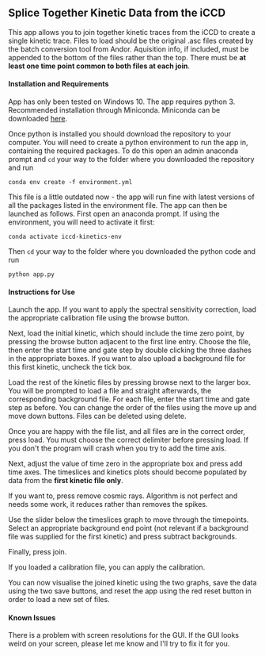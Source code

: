 ## Splice Together Kinetic Data from the iCCD

This app allows you to join together kinetic traces from the iCCD to create a single kinetic trace. Files to load should be the original .asc files created by the batch conversion tool from Andor. Aquisition info, if included, must be appended to the bottom of the files rather than the top. There must be __at least one time point common to both files at each join__.

#### Installation and Requirements

App has only been tested on Windows 10. The app requires python 3. Recommended installation through Miniconda. Miniconda can be downloaded [here](https://conda.io/miniconda.html).

Once python is installed you should download the repository to your computer. You will need to create a python environment to run the app in, containing the required packages. To do this open an admin anaconda prompt and `cd` your way to the folder where you downloaded the repository and run
```
conda env create -f environment.yml
```
This file is a little outdated now - the app will run fine with latest versions of all the packages listed in the environment file. The app can then be launched as follows. First open an anaconda prompt. If using the environment, you will need to activate it first:
```
conda activate iccd-kinetics-env
```
Then `cd` your way to the folder where you downloaded the python code and run
```
python app.py
```

#### Instructions for Use

Launch the app. If you want to apply the spectral sensitivity correction, load the appropriate calibration file using the browse button.

Next, load the initial kinetic, which should include the time zero point, by pressing the browse button adjacent to the first line entry. Choose the file, then enter the start time and gate step by double clicking the three dashes in the appropriate boxes. If you want to also upload a background file for this first kinetic, uncheck the tick box.

Load the rest of the kinetic files by pressing browse next to the larger box. You will be prompted to load a file and straight afterwards, the corresponding background file. For each file, enter the start time and gate step as before. You can change the order of the files using the move up and move down buttons. Files can be deleted using delete.

Once you are happy with the file list, and all files are in the correct order, press load. You must choose the correct delimiter before pressing load. If you don't the program will crash when you try to add the time axis.

Next, adjust the value of time zero in the appropriate box and press add time axes. The timeslices and kinetics plots should become populated by data from the __first kinetic file only__.

If you want to, press remove cosmic rays. Algorithm is not perfect and needs some work, it reduces rather than removes the spikes.

Use the slider below the timeslices graph to move through the timepoints. Select an appropriate background end point (not relevant if a background file was supplied for the first kinetic) and press subtract backgrounds.

Finally, press join.

If you loaded a calibration file, you can apply the calibration.

You can now visualise the joined kinetic using the two graphs, save the data using the two save buttons, and reset the app using the red reset button in order to load a new set of files.

#### Known Issues

There is a problem with screen resolutions for the GUI. If the GUI looks weird on your screen, please let me know and I'll try to fix it for you.
